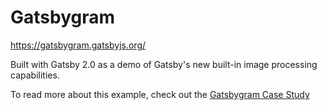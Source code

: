 # Gatsbygram

https://gatsbygram.gatsbyjs.org/

Built with Gatsby 2.0 as a demo of Gatsby's new built-in image processing
capabilities.

To read more about this example, check out the [Gatsbygram Case Study](https://www.gatsbyjs.org/blog/gatsbygram-case-study)
